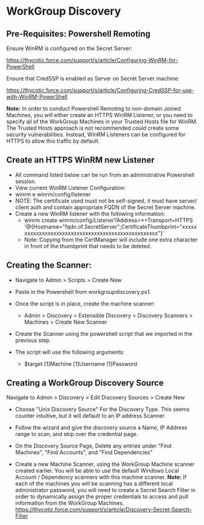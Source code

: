 # WorkGroup Discovery
 
## Pre-Requisites: Powershell Remoting
 
Ensure WinRM is configured on the Secret Server:

https://thycotic.force.com/support/s/article/Configuring-WinRM-for-PowerShell
 
Ensure that CredSSP is enabled as Server on Secret Server machine:

https://thycotic.force.com/support/s/article/Configuring-CredSSP-for-use-with-WinRM-PowerShell
 
**Note:** In order to conduct Powershell Remoting to non-domain Joined Machines, you will either create an HTTPS WinRM Listener, or you need to specify all of the WorkGroup Machines in your Trusted Hosts file for WinRM. The Trusted Hosts approach is not recommended could create some security vulnerabilities. Instead, WinRM Listeners can be configured for HTTPS to allow this traffic by default.
 
## Create an HTTPS WinRM new Listener
 
+	All command listed below can be run from an administrative Powershell session.
+	View current WinRM Listener Configuration:
+	winrm e winrm/config/listener
  +	NOTE: The certificate used must not be self-signed, it must have server/ client auth and contain appropriate FQDN of the Secret Server machine.
+	Create a new WinRM listener with the following information:
    +	winrm create winrm/config/Listener?Address=*+Transport=HTTPS  '@{Hostname="fqdn.of.SecretServer";CertificateThumbprint="xxxxxxxxxxxxxxxxxxxxxxxxxxxxxxxxxxxxxxxxxxxxxxxxxxx"}'
    +	Note: Copying from the CertManager will include one extra character in front of the thumbprint that needs to be deleted. 
## Creating the Scanner:
+	Navigate to Admin > Scripts > Create New
+	Paste in the Powershell from workgroupdiscovery.ps1.
+	Once the script is in place, create the machine scanner:
    +	Admin > Discovery > Extensible Discovery > Discovery Scanners > Machines > Create New Scanner
+	Create the Scanner using the powershell script that we imported in the previous step.
 
+	The script will use the following arguments:
    +	$target $[1]$Machine $[1]$Username $[1]$Password


## Creating a WorkGroup Discovery Source

 Navigate to Admin > Discovery > Edit Discovery Sources > Create New
+	Choose "Unix Discovery Source" For the Discovery Type. This seems counter intuitive, but it will default to an IP address Scanner. 
+	Follow the wizard and give the discovery source a Name, IP Address range to scan, and skip over the credential page. 
+	On the Discovery Source Page, Delete any entries under "Find Machines", "Find Accounts", and "Find Dependencies"

+	Create a new Machine Scanner, using the WorkGroup Machine scanner created earlier. You will be able to use the default Windows Local Account / Dependency scanners with this machine scanner. 
**Note:** If each of the machines you will be scanning has a different local administrator password, you will need to create a Secret Search Filter in order to dynamically assign the proper credentials to access and pull information from the WorkGroup Machines. https://thycotic.force.com/support/s/article/Discovery-Secret-Search-Filter 


